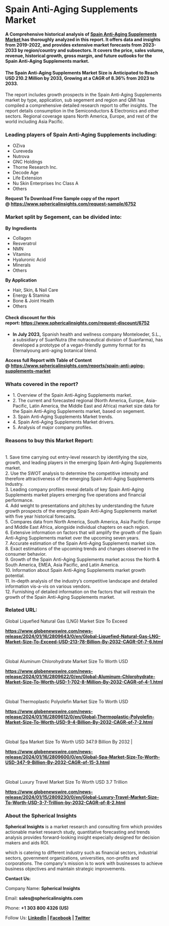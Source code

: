 <h1 class="news-post-title">Spain Anti-Aging Supplements Market</h1>
<p><strong>A Comprehensive historical analysis of&nbsp;<a href="https://www.sphericalinsights.com/reports/spain-anti-aging-supplements-market" target="_blank" rel="noreferrer noopener">Spain Anti-Aging Supplements Market&nbsp;</a>has thoroughly analyzed in this report. It offers data and insights from 2019-2022, and provides extensive market forecasts from 2023-2033 by region/country and subsectors. It covers the price, sales volume, revenue, historical growth, gross margin, and future outlooks for the Spain Anti-Aging Supplements market.</strong></p>
<h4><strong>The Spain Anti-Aging Supplements Market Size is Anticipated to Reach USD 210.2 Million by 2033, Growing at a CAGR of 8.36% from 2023 to 2033.</strong></h4>
<p>The report includes growth prospects in the Spain Anti-Aging Supplements market by type, application, sub segement and region and QMI has compiled a comprehensive detailed research report to offer insights. The report details consumption in the Semiconductors &amp; Electronics and other sectors. Regional coverage spans North America, Europe, and rest of the world including Asia Pacific.</p>
<h3><strong>Leading players of Spain Anti-Aging Supplements including:</strong></h3>
<ul>
<li>OZiva</li>
<li>Cureveda</li>
<li>Nutrova</li>
<li>GNC Holdings</li>
<li>Thorne Research Inc.</li>
<li>Decode Age</li>
<li>Life Extension</li>
<li>Nu Skin Enterprises Inc Class A</li>
<li>Others</li>
</ul>
<p><strong>Request To Download Free Sample copy of the report @&nbsp;<a href="https://www.sphericalinsights.com/request-sample/6752">https://www.sphericalinsights.com/request-sample/6752</a></strong></p>
<h3><strong>Market split by Segement, can be divided into:</strong></h3>
<p><strong>By</strong>&nbsp;<strong>Ingredients</strong></p>
<ul>
<li>Collagen</li>
<li>Resveratrol</li>
<li>NMN</li>
<li>Vitamins</li>
<li>Hyaluronic Acid</li>
<li>Minerals</li>
<li>Others</li>
</ul>
<p><strong>By</strong><strong>&nbsp;Application</strong></p>
<ul>
<li>Hair, Skin, &amp; Nail Care</li>
<li>Energy &amp; Stamina</li>
<li>Bone &amp; Joint Health</li>
<li>Others</li>
</ul>
<h4>Check discount for this report:&nbsp;<a href="https://www.sphericalinsights.com/request-discount/6752">https://www.sphericalinsights.com/request-discount/6752</a></h4>
<ul>
<li><strong>In July 2023,</strong>&nbsp;Spanish health and wellness company Monteloeder, S.L., a subsidiary of SuanNutra (the nutraceutical division of Suanfarma), has developed a prototype of a vegan-friendly gummy format for its Eternalyoung anti-aging botanical blend.</li>
</ul>
<p><strong>Access full Report with Table of Content @&nbsp;<a href="https://www.sphericalinsights.com/reports/spain-anti-aging-supplements-market">https://www.sphericalinsights.com/reports/spain-anti-aging-supplements-market</a>&nbsp;</strong></p>
<h3><strong>Whats covered in the report?</strong></h3>
<ul>
<li>1. Overview of the Spain Anti-Aging Supplements market.</li>
<li>2. The current and forecasted regional (North America, Europe, Asia-Pacific, Latin America, the Middle East and Africa) market size data for the Spain Anti-Aging Supplements market, based on segement.</li>
<li>3. Spain Anti-Aging Supplements Market trends.</li>
<li>4. Spain Anti-Aging Supplements Market drivers.</li>
<li>5. Analysis of major company profiles.</li>
</ul>
<h3><strong>Reasons to buy this Market Report:</strong></h3>
<p><br />1. Save time carrying out entry-level research by identifying the size, growth, and leading players in the emerging Spain Anti-Aging Supplements market.<br />2. Use the SWOT analysis to determine the competitive intensity and therefore attractiveness of the emerging Spain Anti-Aging Supplements Industry.<br />3. Leading company profiles reveal details of key Spain Anti-Aging Supplements market players emerging five operations and financial performance.<br />4. Add weight to presentations and pitches by understanding the future growth prospects of the emerging Spain Anti-Aging Supplements market with five year historical forecasts.<br />5. Compares data from North America, South America, Asia Pacific Europe and Middle East Africa, alongside individual chapters on each region.<br />6. Extensive information on factors that will amplify the growth of the Spain Anti-Aging Supplements market over the upcoming seven years.<br />7. Accurate estimation of the Spain Anti-Aging Supplements market size.<br />8. Exact estimations of the upcoming trends and changes observed in the consumer behavior.<br />9. Growth of the Spain Anti-Aging Supplements market across the North &amp; South America, EMEA, Asia Pacific, and Latin America.<br />10. Information about Spain Anti-Aging Supplements market growth potential.<br />11. In-depth analysis of the industry&rsquo;s competitive landscape and detailed information vis-a-vis on various vendors.<br />12. Furnishing of detailed information on the factors that will restrain the growth of the Spain Anti-Aging Supplements market.</p>
<h3><strong>Related URL:</strong></h3>
<p>Global Liquefied Natural Gas (LNG) Market Size To Exceed</p>
<p><strong><a href="https://www.globenewswire.com/news-release/2024/01/16/2809643/0/en/Global-Liquefied-Natural-Gas-LNG-Market-Size-To-Exceed-USD-213-78-Billion-By-2032-CAGR-Of-7-6.html">https://www.globenewswire.com/news-release/2024/01/16/2809643/0/en/Global-Liquefied-Natural-Gas-LNG-Market-Size-To-Exceed-USD-213-78-Billion-By-2032-CAGR-Of-7-6.html</a>&nbsp;</strong></p>
<p>&nbsp;</p>
<p>Global Aluminum Chlorohydrate Market Size To Worth USD</p>
<p><strong><a href="https://www.globenewswire.com/news-release/2024/01/16/2809622/0/en/Global-Aluminum-Chlorohydrate-Market-Size-To-Worth-USD-1-702-8-Million-By-2032-CAGR-of-4-1.html">https://www.globenewswire.com/news-release/2024/01/16/2809622/0/en/Global-Aluminum-Chlorohydrate-Market-Size-To-Worth-USD-1-702-8-Million-By-2032-CAGR-of-4-1.html</a>&nbsp;</strong></p>
<p>&nbsp;</p>
<p>Global Thermoplastic Polyolefin Market Size To Worth USD</p>
<p><strong><a href="https://www.globenewswire.com/news-release/2024/01/16/2809612/0/en/Global-Thermoplastic-Polyolefin-Market-Size-To-Worth-USD-9-4-Billion-By-2032-CAGR-of-7-2.html">https://www.globenewswire.com/news-release/2024/01/16/2809612/0/en/Global-Thermoplastic-Polyolefin-Market-Size-To-Worth-USD-9-4-Billion-By-2032-CAGR-of-7-2.html</a>&nbsp;</strong></p>
<p>&nbsp;</p>
<p>Global Spa Market Size To Worth USD 347.9 Billion By 2032 |</p>
<p><strong><a href="https://www.globenewswire.com/news-release/2024/01/16/2809600/0/en/Global-Spa-Market-Size-To-Worth-USD-347-9-Billion-By-2032-CAGR-of-15-3.html">https://www.globenewswire.com/news-release/2024/01/16/2809600/0/en/Global-Spa-Market-Size-To-Worth-USD-347-9-Billion-By-2032-CAGR-of-15-3.html</a>&nbsp;</strong></p>
<p>&nbsp;</p>
<p>Global Luxury Travel Market Size To Worth USD 3.7 Trillion</p>
<p><strong><a href="https://www.globenewswire.com/news-release/2024/01/15/2809230/0/en/Global-Luxury-Travel-Market-Size-To-Worth-USD-3-7-Trillion-by-2032-CAGR-of-8-2.html">https://www.globenewswire.com/news-release/2024/01/15/2809230/0/en/Global-Luxury-Travel-Market-Size-To-Worth-USD-3-7-Trillion-by-2032-CAGR-of-8-2.html</a>&nbsp;</strong></p>
<h3><strong>About the Spherical Insights</strong></h3>
<p><strong>Spherical Insights</strong>&nbsp;is a market research and consulting firm which provides actionable market research study, quantitative forecasting and trends analysis provides forward-looking insight especially designed for decision makers and aids ROI.</p>
<p>which is catering to different industry such as financial sectors, industrial sectors, government organizations, universities, non-profits and corporations. The company's mission is to work with businesses to achieve business objectives and maintain strategic improvements.</p>
<p><strong>Contact Us:</strong></p>
<p>Company Name:&nbsp;<strong>Spherical Insights</strong></p>
<p>Email:&nbsp;<strong>sales@sphericalinsights.com</strong></p>
<p>Phone:&nbsp;<strong>+1 303 800 4326 (US)</strong></p>
<p>Follow Us:&nbsp;<strong><a href="https://www.linkedin.com/company/spherical-insight/"><u>LinkedIn</u></a>&nbsp;|&nbsp;<a href="https://www.facebook.com/sphericalinsights22"><u>Facebook</u></a>&nbsp;|&nbsp;<a href="https://twitter.com/SInsights_US"><u>Twitter</u></a></strong></p>
